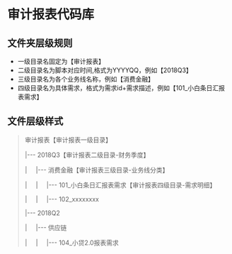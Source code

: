 # 审计报表代码库

## 文件夹层级规则

- 一级目录名固定为【审计报表】
- 二级目录名为脚本对应时间,格式为YYYYQQ，例如【2018Q3】
- 三级目录名为各个业务线名称，例如【消费金融】
- 四级目录名为具体需求，格式为需求id+需求描述，例如【101_小白条日汇报表需求】

## 文件层级样式

> 审计报表【审计报表一级目录】
> 
> |--- 2018Q3【审计报表二级目录-财务季度】
> 
> |&nbsp;&nbsp;&nbsp;&nbsp;&nbsp;|--- 消费金融【审计报表三级目录-业务线分类】
> 
> |&nbsp;&nbsp;&nbsp;&nbsp;&nbsp;|&nbsp;&nbsp;&nbsp;&nbsp;&nbsp;|--- 101_小白条日汇报表需求【审计报表四级目录-需求明细】
> 
> |&nbsp;&nbsp;&nbsp;&nbsp;&nbsp;|&nbsp;&nbsp;&nbsp;&nbsp;&nbsp;|--- 102_xxxxxxxx
> 
> |--- 2018Q2
> 
> |&nbsp;&nbsp;&nbsp;&nbsp;&nbsp;|--- 供应链
> 
> |&nbsp;&nbsp;&nbsp;&nbsp;&nbsp;|&nbsp;&nbsp;&nbsp;&nbsp;&nbsp;|--- 104_小贷2.0报表需求
